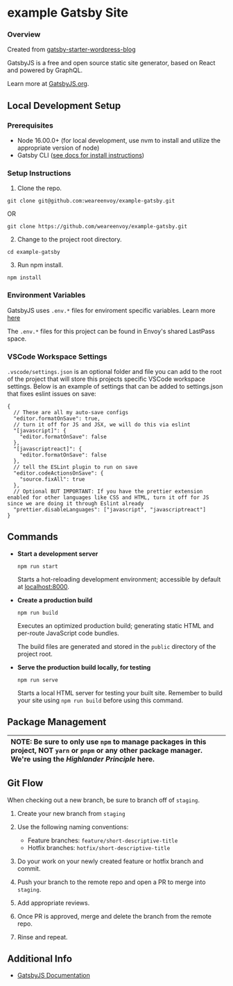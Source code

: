 # example Gatsby Site

### Overview
Created from [gatsby-starter-wordpress-blog](https://github.com/gatsbyjs/gatsby-starter-wordpress-blog)

GatsbyJS is a free and open source static site generator, based on React and powered by GraphQL.

Learn more at [GatsbyJS.org](https://www.gatsbyjs.org/).

## Local Development Setup

### Prerequisites

- Node 16.00.0+ (for local development, use nvm to install and utilize the appropriate version of node)
- Gatsby CLI ([see docs for install instructions](https://www.gatsbyjs.org/docs/gatsby-cli/))


### Setup Instructions

1. Clone the repo.

```shell
git clone git@github.com:weareenvoy/example-gatsby.git
```

OR

```shell
git clone https://github.com/weareenvoy/example-gatsby.git
```

2. Change to the project root directory.

```shell
cd example-gatsby
```

3. Run npm install.

```shell
npm install
```

### Environment Variables

GatsbyJS uses `.env.*` files for enviroment specific variables. Learn more [here](https://www.gatsbyjs.org/docs/environment-variables/)

The `.env.*` files for this project can be found in Envoy's shared LastPass space.


### VSCode Workspace Settings

`.vscode/settings.json` is an optional folder and file you can add to the root of the project that will store this projects specific VSCode workspace settings. Below is an example of settings that can be added to settings.json that fixes eslint issues on save:

```
{
  // These are all my auto-save configs
  "editor.formatOnSave": true,
  // turn it off for JS and JSX, we will do this via eslint
  "[javascript]": {
    "editor.formatOnSave": false
  },
  "[javascriptreact]": {
    "editor.formatOnSave": false
  },
  // tell the ESLint plugin to run on save
  "editor.codeActionsOnSave": {
    "source.fixAll": true
  },
  // Optional BUT IMPORTANT: If you have the prettier extension enabled for other languages like CSS and HTML, turn it off for JS since we are doing it through Eslint already
  "prettier.disableLanguages": ["javascript", "javascriptreact"]
}

```

## Commands

- **Start a development server**

  ```shell
  npm run start
  ```
  Starts a hot-reloading development environment; accessible by default at [localhost:8000](http://localhost:8000).

- **Create a production build**

  ```shell
  npm run build
  ```
  Executes an optimized production build; generating static HTML and per-route JavaScript code bundles.

  The build files are generated and stored in the `public` directory of the project root.

- **Serve the production build locally, for testing**

  ```shell
  npm run serve
  ```

  Starts a local HTML server for testing your built site. Remember to build your site using `npm run build` before using this command.

## Package Management

| NOTE: Be sure to only use `npm` to manage packages in this project, NOT `yarn` or `pnpm` or any other package manager. We're using the _Highlander Principle_ here. |
| :--- |

## Git Flow

When checking out a new branch, be sure to branch off of `staging`.

1. Create your new branch from `staging`

2. Use the following naming conventions:
   - Feature branches: `feature/short-descriptive-title`
   - Hotfix branches: `hotfix/short-descriptive-title`
   
3. Do your work on your newly created feature or hotfix branch and commit.

4. Push your branch to the remote repo and open a PR to merge into `staging`.

5. Add appropriate reviews.

6. Once PR is approved, merge and delete the branch from the remote repo.

7. Rinse and repeat.

## Additional Info

- [GatsbyJS Documentation](https://www.gatsbyjs.org/docs/)
